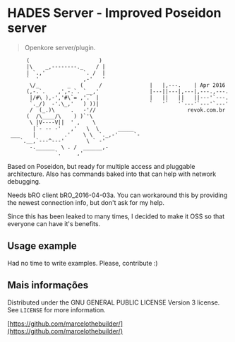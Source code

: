 # HADES Server - Improved Poseidon server

> Openkore server/plugin.
```
      (                      )                 
      |\    _,--------._    / |
      | `.,'            `. /  |
      `  '              ,-'   '
       \/_         _   (     /               |   |,---.    | Apr 2016
      (,-.`.    ,',-.`. `__,'                |---||---|,---|,---.,---.
       |/#\ ),-','#\`= ,'.` |                |   ||   ||   ||---'`---.
       `._/)  -'.\_,'   ) ))|                `   '`   '`---'`---'`---'     
       /  (_.)\     .   -'//                             revok.com.br
      (  /\____/\    ) )`'\                     
       \ |V----V||  ' ,    \                    
        |`- -- -'   ,'   \  \      _____        
 ___    |         .'    \ \  `._,-'     `-      
    `.__,`---^---'       \ ` -'
       -.______  \ . /  ______,-
               `.     ,'            
```                        

Based on Poseidon, but ready for multiple access and pluggable architecture. Also has commands baked into that can help with network debugging.

Needs bRO client bRO_2016-04-03a. You can workaround this by providing the newest connection info, but don't ask for my help.

Since this has been leaked to many times, I decided to make it OSS so that everyone can have it's benefits.

## Usage example

Had no time to write examples. Please, contribute :)

## Mais informações

Distributed under the GNU GENERAL PUBLIC LICENSE Version 3 license. See ``LICENSE`` for more information.

[https://github.com/marcelothebuilder/](https://github.com/marcelothebuilder/)
